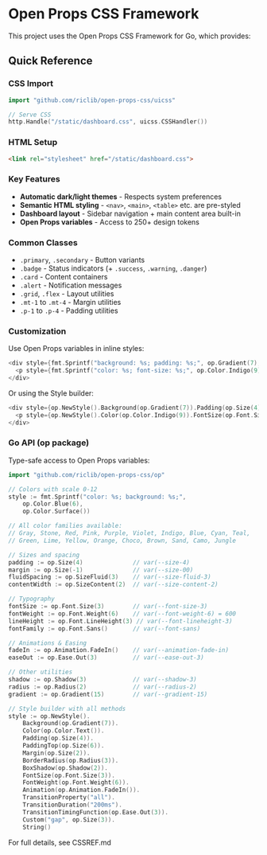 # Open Props CSS Framework

This project uses the Open Props CSS Framework for Go, which provides:

## Quick Reference

### CSS Import
```go
import "github.com/riclib/open-props-css/uicss"

// Serve CSS
http.Handle("/static/dashboard.css", uicss.CSSHandler())
```

### HTML Setup
```html
<link rel="stylesheet" href="/static/dashboard.css">
```

### Key Features
- **Automatic dark/light themes** - Respects system preferences
- **Semantic HTML styling** - `<nav>`, `<main>`, `<table>` etc. are pre-styled
- **Dashboard layout** - Sidebar navigation + main content area built-in
- **Open Props variables** - Access to 250+ design tokens

### Common Classes
- `.primary`, `.secondary` - Button variants
- `.badge` - Status indicators (+ `.success`, `.warning`, `.danger`)
- `.card` - Content containers
- `.alert` - Notification messages
- `.grid`, `.flex` - Layout utilities
- `.mt-1` to `.mt-4` - Margin utilities
- `.p-1` to `.p-4` - Padding utilities

### Customization
Use Open Props variables in inline styles:
```go
<div style={fmt.Sprintf("background: %s; padding: %s;", op.Gradient(7), op.Size(4))}>
  <p style={fmt.Sprintf("color: %s; font-size: %s;", op.Color.Indigo(9), op.Font.Size(3))}>Custom styled</p>
</div>
```

Or using the Style builder:
```go
<div style={op.NewStyle().Background(op.Gradient(7)).Padding(op.Size(4)).String()}>
  <p style={op.NewStyle().Color(op.Color.Indigo(9)).FontSize(op.Font.Size(3)).String()}>Custom styled</p>
</div>
```

### Go API (op package)
Type-safe access to Open Props variables:
```go
import "github.com/riclib/open-props-css/op"

// Colors with scale 0-12
style := fmt.Sprintf("color: %s; background: %s;", 
    op.Color.Blue(6), 
    op.Color.Surface())

// All color families available:
// Gray, Stone, Red, Pink, Purple, Violet, Indigo, Blue, Cyan, Teal,
// Green, Lime, Yellow, Orange, Choco, Brown, Sand, Camo, Jungle

// Sizes and spacing
padding := op.Size(4)              // var(--size-4)
margin := op.Size(-1)              // var(--size-00)
fluidSpacing := op.SizeFluid(3)    // var(--size-fluid-3)
contentWidth := op.SizeContent(2)  // var(--size-content-2)

// Typography
fontSize := op.Font.Size(3)        // var(--font-size-3)
fontWeight := op.Font.Weight(6)    // var(--font-weight-6) = 600
lineHeight := op.Font.LineHeight(3) // var(--font-lineheight-3)
fontFamily := op.Font.Sans()       // var(--font-sans)

// Animations & Easing
fadeIn := op.Animation.FadeIn()    // var(--animation-fade-in)
easeOut := op.Ease.Out(3)          // var(--ease-out-3)

// Other utilities
shadow := op.Shadow(3)             // var(--shadow-3)
radius := op.Radius(2)             // var(--radius-2)
gradient := op.Gradient(15)        // var(--gradient-15)

// Style builder with all methods
style := op.NewStyle().
    Background(op.Gradient(7)).
    Color(op.Color.Text()).
    Padding(op.Size(4)).
    PaddingTop(op.Size(6)).
    Margin(op.Size(2)).
    BorderRadius(op.Radius(3)).
    BoxShadow(op.Shadow(2)).
    FontSize(op.Font.Size(3)).
    FontWeight(op.Font.Weight(6)).
    Animation(op.Animation.FadeIn()).
    TransitionProperty("all").
    TransitionDuration("200ms").
    TransitionTimingFunction(op.Ease.Out(3)).
    Custom("gap", op.Size(3)).
    String()
```

For full details, see CSSREF.md
